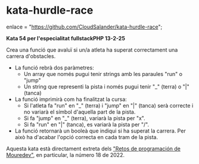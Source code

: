 # kata-hurdle-race
enlace = "https://github.com/CloudSalander/kata-hurdle-race";

**Kata 54 per l'especialitat fullstackPHP 13-2-25**

 Crea una funció que avaluï si un/a atleta ha superat correctament una carrera d'obstacles.
 - La funció rebrà dos paràmetres:
    - Un array que només pugui tenir strings amb les paraules "run" o "jump"
    - Un string que representi la pista i només pugui tenir "_" (terra)
    o "|" (tanca)
- La funció imprimirà com ha finalitzat la cursa:
    - Si l'atleta fa "run" en "_" (terra) i "jump" en "|" (tanca)
         serà correcte i no variarà el símbol d'aquella part de la pista.
    - Si fa "jump" en "_" (terra), variarà la pista per "x".
    - Si fa "run" en "|" (tanca), es variarà la pista per "/".
- La funció retornarà un booleà que indiqui si ha superat la carrera.
Per això ha d'acabar l'opció correcta en cada tram de la pista.

Aquesta kata està directament extreta dels ["Retos de programación de Mouredev"](https://retosdeprogramacion.com/ejercicios/), en particular, la número 
18 de 2022.
